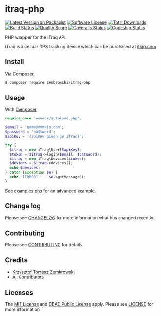 # itraq-php

[![Latest Version on Packagist][ico-version]][link-packagist]
[![Software License][ico-license]](LICENSE.md)
[![Total Downloads][ico-downloads]][link-downloads]
[![Build Status][ico-travis]][link-travis]
[![Quality Score][ico-scrutinizer]][link-scrutinizer]
[![Coveralls Status][ico-coveralls]][link-coveralls]
[![Codeship Status][ico-codeship]][link-codeship]


PHP wrapper for the iTraq API.

iTraq is a celluar GPS tracking device which can be purchased at [itraq.com](http://www.itraq.com?rfsn=623933.74aa8)


## Install

Via [Composer][link-composer]

``` bash
$ composer require zembrowski/itraq-php
```


## Usage

With [Composer][link-composer]
``` php
require_once 'vendor/autoload.php';

$email = 'name@domain.com';
$password = 'pa$$word';
$apiKey = '{apiKey given by iTraq}';

try {
  $itraq = new iTraq\User($apiKey);
  $token = $itraq->login($email, $password);
  $itraq = new iTraq\Devices($token);
  $devices = $itraq->devices();
  echo $devices;
} catch (Exception $e) {
  echo '[ERROR] ' . $e->getMessage();
}
```

See [examples.php](examples.php) for an advanced example.


## Change log

Please see [CHANGELOG](CHANGELOG.md) for more information what has changed recently.


## Contributing

Please see [CONTRIBUTING](CONTRIBUTING.md) for details.


## Credits

- [Krzysztof Tomasz Zembrowski][link-author]
- [All Contributors][link-contributors]


## Licenses

The [MIT License](LICENSE) and [DBAD Public License](link-dbad) apply. Please see [LICENSE](LICENSE) for more information.

[ico-version]: https://img.shields.io/packagist/v/zembrowski/itraq-php.svg?style=flat-square
[ico-license]: https://img.shields.io/badge/license-MIT-brightgreen.svg?style=flat-square
[ico-downloads]: https://img.shields.io/packagist/dt/zembrowski/itraq-php.svg?style=flat-square
[ico-travis]: https://img.shields.io/travis/zembrowski/itraq-php/master.svg?style=flat-square
[ico-scrutinizer]: https://img.shields.io/scrutinizer/g/zembrowski/itraq-php.svg?style=flat-square
[ico-coveralls]: https://coveralls.io/repos/github/zembrowski/itraq-php/badge.svg?branch=master
[ico-codeship]: https://codeship.com/projects/ID/status?branch=master

[link-packagist]: https://packagist.org/packages/zembrowski/itraq-php
[link-downloads]: https://packagist.org/packages/zembrowski/itraq-php
[link-travis]: https://travis-ci.org/zembrowski/itraq-php
[link-scrutinizer]: https://scrutinizer-ci.com/g/zembrowski/itraq-php
[link-coveralls]: https://coveralls.io/github/zembrowski/itraq-php
[link-codeship]: https://codeship.com/projects/ID

[link-composer]: https://getcomposer.org
[link-author]: https://github.com/zembrowski
[link-contributors]: ../../contributors
[link-dbad]: http://www.dbad-license.org/
